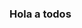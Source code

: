 ### Hola a todos

<!--
**AAVK060722/AAVK060722** is a ✨ _special_ ✨ repository because its `README.md` (this file) appears on your GitHub profile.

Here are some ideas to get you started:

- 🔭 estoy trabajamdo en mi formacion educativa
- 🌱 Agua Prieta Sonora

